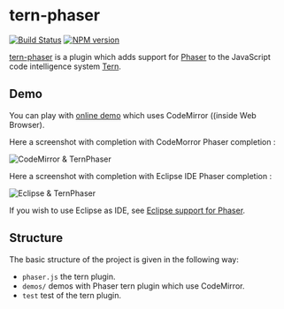 # tern-phaser

[![Build Status](https://secure.travis-ci.org/angelozerr/tern-phaser.png)](http://travis-ci.org/angelozerr/tern-phaser)
[![NPM version](https://img.shields.io/npm/v/tern-phaser.svg)](https://www.npmjs.org/package/tern-phaser)

[tern-phaser](https://github.com/angelozerr/tern-phaser) is a plugin which adds support for [Phaser](http://phaser.io/) to the JavaScript code intelligence system [Tern](http://ternjs.net/).

## Demo

You can play with [online demo](http://demo-angelozerr.rhcloud.com/CodeMirror-Java/phaser.html) which uses CodeMirror ((inside Web Browser).

Here a screenshot with completion with CodeMorror Phaser completion :
 
![CodeMirror & TernPhaser](https://github.com/angelozerr/tern-phaser/wiki/images/TernPhaserWithCodeMirror.png)

Here a screenshot with completion with Eclipse IDE Phaser completion :

![Eclipse & TernPhaser](https://github.com/angelozerr/tern-phaser/wiki/images/TernPhaserWithEclipse.png)

If you wish to use Eclipse as IDE, see [Eclipse support for Phaser](https://github.com/angelozerr/tern.java/wiki/Tern-&-Phaser-support).

## Structure

The basic structure of the project is given in the following way:

* `phaser.js` the tern plugin.
* `demos/` demos with Phaser tern plugin which use CodeMirror.
* `test` test of the tern plugin.

